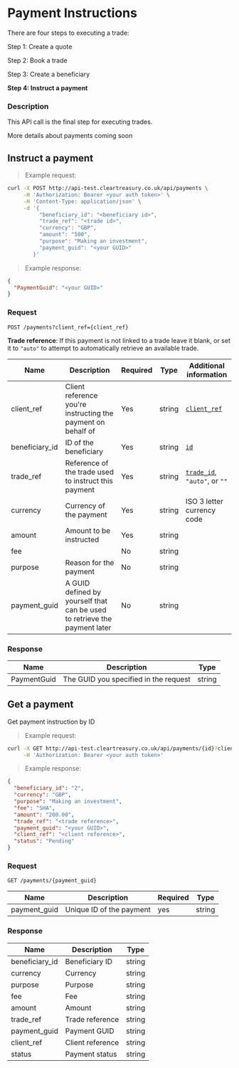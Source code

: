 # Payment Instructions

There are four steps to executing a trade:

Step 1: Create a quote

Step 2: Book a trade

Step 3: Create a beneficiary

**Step 4: Instruct a payment**

### Description

This API call is the final step for executing trades.

<!-- TODO: add details about how payments work -->
<aside class="warning">
  More details about payments coming soon
</aside>

## Instruct a payment

> Example request:

```bash
curl -X POST http://api-test.cleartreasury.co.uk/api/payments \
     -H 'Authorization: Bearer <your auth token>' \
     -H 'Content-Type: application/json' \
     -d '{
          "beneficiary_id": "<beneficiary id>",
          "trade_ref": "<trade id>",
          "currency": "GBP",
          "amount": "500",
          "purpose": "Making an investment",
          "payment_guid": "<your GUID>"
        }'
```

> Example response:

```json
{
  "PaymentGuid": "<your GUID>"
}
```

### Request

`POST /payments?client_ref={client_ref}`

**Trade reference**: If this payment is not linked to a trade leave it blank, or set it to `"auto"` to attempt to automatically retrieve an available trade.

| Name           | Description                                                               | Required | Type   | Additional information                       |
| -------------- | ------------------------------------------------------------------------- | -------- | ------ | -------------------------------------------- |
| client_ref     | Client reference you're instructing the payment on behalf of              | Yes      | string | [`client_ref`](#create-a-client)             |
| beneficiary_id | ID of the beneficiary                                                     | Yes      | string | [`id`](#create-a-beneficiary)                |
| trade_ref      | Reference of the trade used to instruct this payment                      | Yes      | string | [`trade_id`](#book-trade), `"auto"`, or `""` |
| currency       | Currency of the payment                                                   | Yes      | string | ISO 3 letter currency code                   |
| amount         | Amount to be instructed                                                   | Yes      | string |                                              |
| fee            |                                                                           | No       | string |                                              |
| purpose        | Reason for the payment                                                    | No       | string |                                              |
| payment_guid   | A GUID defined by yourself that can be used to retrieve the payment later | No       | string |                                              |

### Response

| Name        | Description                           | Type   |
| ----------- | ------------------------------------- | ------ |
| PaymentGuid | The GUID you specified in the request | string |

<!-- ## List all payments

Retrieve a list of all payment you have access to.

> Example reequest:

```bash
curl -X GET http://api-test.cleartreasury.co.uk/api/payments \
     -H 'Authorization: Bearer <your auth token>'
```

> Example response:

```json
[
  {
    "beneficiary_id": "2",
    "currency": "GBP",
    "purpose": "Making an investment",
    "fee": "SHA",
    "amount": "200.00",
    "trade_ref": "<trade reference>",
    "payment_guid": "<your GUID>",
    "client_ref": "<client reference>",
    "status": "Pending"
  },
  {
    "beneficiary_id": "1",
    "currency": "GBP",
    "purpose": "Making an investment",
    "fee": "SHA",
    "amount": "100.00",
    "trade_ref": "<trade reference>",
    "payment_guid": "<your GUID>",
    "client_ref": "<client reference>",
    "status": "Paid"
  }
]
```

### Request

`GET /payments`

### Response

### Response

| Name           | Description      | Type   |
| -------------- | ---------------- | ------ |
| beneficiary_id | Beneficiary ID   | string |
| currency       | Currency         | string |
| purpose        | Purpose          | string |
| fee            | Fee              | string |
| amount         | Amount           | string |
| trade_ref      | Trade reference  | string |
| payment_guid   | Payment GUID     | string |
| client_ref     | Client reference | string |
| status         | Payment status   | string | -->

## Get a payment

Get payment instruction by ID

> Example request:

```bash
curl -X GET http://api-test.cleartreasury.co.uk/api/payments/{id}?client_ref={{client_ref}} \
     -H 'Authorization: Bearer <your auth token>'
```

> Example response:

```json
{
  "beneficiary_id": "2",
  "currency": "GBP",
  "purpose": "Making an investment",
  "fee": "SHA",
  "amount": "200.00",
  "trade_ref": "<trade reference>",
  "payment_guid": "<your GUID>",
  "client_ref": "<client reference>",
  "status": "Pending"
}
```

### Request

`GET /payments/{payment_guid}`

| Name         | Description              | Required | Type   |
| ------------ | ------------------------ | -------- | ------ |
| payment_guid | Unique ID of the payment | yes      | string |

### Response

| Name           | Description      | Type   |
| -------------- | ---------------- | ------ |
| beneficiary_id | Beneficiary ID   | string |
| currency       | Currency         | string |
| purpose        | Purpose          | string |
| fee            | Fee              | string |
| amount         | Amount           | string |
| trade_ref      | Trade reference  | string |
| payment_guid   | Payment GUID     | string |
| client_ref     | Client reference | string |
| status         | Payment status   | string |

<!--
## List payments by date

Retrieve payment instruction list inclusive of from and to dates.

> Example request:

```bash
curl -X GET http://api-test.cleartreasury.co.uk/api/payments?fromDate={fromDate}&toDate={toDate} \
     -H 'Authorization: Bearer <your auth token>'
```

> Example response:

```json
[
  {
    "Intermediary": "string",
    "AccountName": "string",
    "AccountNumber": "string",
    "Address": "string",
    "BankName": "string",
    "CCY": "string",
    "Notes": "string",
    "SortCode": "string",
    "Swift": "string",
    "CountryCode": "string",
    "Email": "string",
    "BenAddress": "string",
    "CNAPS": "string",
    "Purpose": "string",
    "ChargeCode": "string",
    "Amount": 0,
    "PaymentReference": "string",
    "TradeReference": "string",
    "tra_client_id": 0,
    "pin_id": 0,
    "PaymentGUID": "00000000-0000-0000-0000-000000000000",
    "opi_id": 0,
    "CreationDate": "2019-10-17T11:27:23.691Z",
    "Status": "string",
    "exportedDate": "2019-10-17T11:27:23.691Z"
  }
]
```

### Request

`GET /paymentinstruction?fromDate={fromDate}&toDate={toDate}`

| Name     | Description                               | Required | Type   |
| -------- | ----------------------------------------- | -------- | ------ |
| fromDate | Inclusive from date. In `yyyyMMdd` format | Yes      | string |
| toDate   | Inclusive to date. In `yyyyMMdd` format   | Yes      | string |

### Response

| Name             | Description | Type    |
| ---------------- | ----------- | ------- |
| Intermediary     |             | string  |
| AccountName      |             | string  |
| AccountNumber    |             | string  |
| Address          |             | string  |
| BankName         |             | string  |
| CCY              |             | string  |
| Notes            |             | string  |
| SortCode         |             | string  |
| Swift            |             | string  |
| CountryCode      |             | string  |
| Email            |             | string  |
| BenAddress       |             | string  |
| CNAPS            |             | string  |
| Purpose          |             | string  |
| ChargeCode       |             | string  |
| Amount           |             | decimal |
| PaymentReference |             | string  |
| TradeReference   |             | string  |
| tra_client_id    |             | integer |
| pin_id           |             | integer |
| PaymentGUID      |             | string  |
| opi_id           |             | integer |
| CreationDate     |             | date    |
| Status           |             | string  |
| exportedDate     |             | date    |
-->
